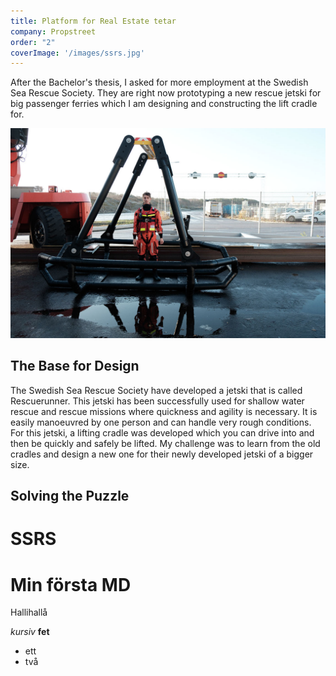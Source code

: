 ```yaml
---
title: Platform for Real Estate tetar
company: Propstreet
order: "2"
coverImage: '/images/ssrs.jpg'
---
```

<p class="intro">After the Bachelor's thesis, I asked for more employment at the Swedish Sea Rescue Society. They are right now prototyping a new rescue jetski for big passenger ferries which I am designing and constructing the lift cradle for.</p>

![SSRS](/images/ssrs.jpg)

## The Base for Design
The Swedish Sea Rescue Society have developed a jetski that is called Rescuerunner. This jetski has been successfully used for shallow water rescue and rescue missions where quickness and agility is necessary. It is easily manoeuvred by one person and can handle very rough conditions. For this jetski, a lifting cradle was developed which you can drive into and then be quickly and safely be lifted. My challenge was to learn from the old cradles and design a new one for their newly developed jetski of a bigger size.

## Solving the Puzzle




SSRS
===




# Min första MD

Hallihallå

*kursiv* **fet**

* ett
* två